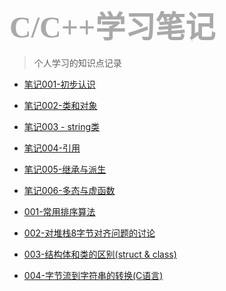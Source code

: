 <!-- _sidebar.md -->
### <font size=24 face="STKaiti" color="darkgray"> C/C++学习笔记 </font>    <!-- {docsify-ignore} -->

> 个人学习的知识点记录

* [笔记001-初步认识](/blog/C_C++/C++学习笔记/01-初步认识.md)
* [笔记002-类和对象](/blog/C_C++/C++学习笔记/02-类和对象.md)
* [笔记003 - string类](/blog/C_C++/C++学习笔记/03-string类.md)
* [笔记004-引用](/blog/C_C++/C++学习笔记/04-引用.md)
* [笔记005-继承与派生](/blog/C_C++/C++学习笔记/05-继承与派生.md)
* [笔记006-多态与虚函数](/blog/C_C++/C++学习笔记/06-多态与虚函数.md)


* [001-常用排序算法](/blog/C_C++/常用排序算法.md)
* [002-对堆栈8字节对齐问题的讨论](/blog/C_C++/对堆栈8字节对齐问题的讨论.md)
* [003-结构体和类的区别(struct & class)](/blog/C_C++/结构体和类的区别.md)
* [004-字节流到字符串的转换(C语言)](/blog/C_C++/字节流到字符串的转换(C语言).md)